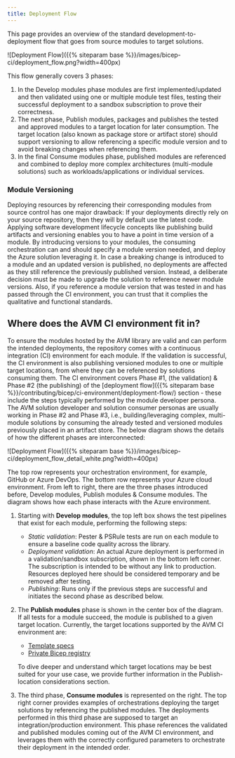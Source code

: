 ```yaml
---
title: Deployment Flow
---
```


This page provides an overview of the standard development-to-deployment flow that goes from source modules to target solutions.

![Deployment Flow]({{% siteparam base %}}/images/bicep-ci/deployment_flow.png?width=400px)

This flow generally covers 3 phases:

1. In the Develop modules phase modules are first implemented/updated and then validated using one or multiple module test files, testing their successful deployment to a sandbox subscription to prove their correctness.
2. The next phase, Publish modules, packages and publishes the tested and approved modules to a target location for later consumption. The target location (also known as package store or artifact store) should support versioning to allow referencing a specific module version and to avoid breaking changes when referencing them.
3. In the final Consume modules phase, published modules are referenced and combined to deploy more complex architectures (multi-module solutions) such as workloads/applications or individual services.

### Module Versioning

Deploying resources by referencing their corresponding modules from source control has one major drawback: If your deployments directly rely on your source repository, then they will by default use the latest code.
Applying software development lifecycle concepts like publishing build artifacts and versioning enables you to have a point in time version of a module. By introducing versions to your modules, the consuming orchestration can and should specify a module version needed, and deploy the Azure solution leveraging it.
In case a breaking change is introduced to a module and an updated version is published, no deployments are affected as they still reference the previously published version. Instead, a deliberate decision must be made to upgrade the solution to reference newer module versions.
Also, if you reference a module version that was tested in and has passed through the CI environment, you can trust that it complies the qualitative and functional standards.

## Where does the AVM CI environment fit in?

To ensure the modules hosted by the AVM library are valid and can perform the intended deployments, the repository comes with a continuous integration (CI) environment for each module. If the validation is successful, the CI environment is also publishing versioned modules to one or multiple target locations, from where they can be referenced by solutions consuming them.
The CI environment covers Phase #1, (the validation) & Phase #2 (the publishing) of the [deployment flow]({{% siteparam base %}}/contributing/bicep/ci-environment/deployment-flow/) section - these include the steps typically performed by the module developer persona.
The AVM solution developer and solution consumer personas are usually working in Phase #2 and Phase #3, i.e., building/leveraging complex, multi-module solutions by consuming the already tested and versioned modules previously placed in an artifact store.
The below diagram shows the details of how the different phases are interconnected:

![Deployment Flow]({{% siteparam base %}}/images/bicep-ci/deployment_flow_detail_white.png?width=400px)

The top row represents your orchestration environment, for example, GitHub or Azure DevOps. The bottom row represents your Azure cloud environment.
From left to right, there are the three phases introduced before, Develop modules, Publish modules & Consume modules. The diagram shows how each phase interacts with the Azure environment.

1. Starting with **Develop modules**, the top left box shows the test pipelines that exist for each module, performing the following steps:

    - *Static validation*: Pester & PSRule tests are run on each module to ensure a baseline code quality across the library.
    - *Deployment validation*: An actual Azure deployment is performed in a validation/sandbox subscription, shown in the bottom left corner. The subscription is intended to be without any link to production. Resources deployed here should be considered temporary and be removed after testing.
    - *Publishing*: Runs only if the previous steps are successful and initiates the second phase as described below.

2. The **Publish modules** phase is shown in the center box of the diagram. If all tests for a module succeed, the module is published to a given target location. Currently, the target locations supported by the AVM CI environment are:

    - [Template specs](https://learn.microsoft.com/en-us/azure/azure-resource-manager/templates/template-specs?tabs=azure-powershell)
    - [Private Bicep registry](https://learn.microsoft.com/en-gb/azure/azure-resource-manager/bicep/private-module-registry)

    To dive deeper and understand which target locations may be best suited for your use case, we provide further information in the Publish-location considerations section.

3. The third phase, **Consume modules** is represented on the right. The top right corner provides examples of orchestrations deploying the target solutions by referencing the published modules. The deployments performed in this third phase are supposed to target an integration/production environment. This phase references the validated and published modules coming out of the AVM CI environment, and leverages them with the correctly configured parameters to orchestrate their deployment in the intended order.
